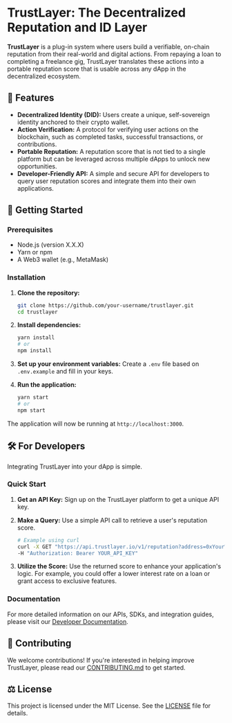 
# TrustLayer: The Decentralized Reputation and ID Layer

**TrustLayer** is a plug-in system where users build a verifiable, on-chain reputation from their real-world and digital actions. From repaying a loan to completing a freelance gig, TrustLayer translates these actions into a portable reputation score that is usable across any dApp in the decentralized ecosystem.

## 🌟 Features

  * **Decentralized Identity (DID):** Users create a unique, self-sovereign identity anchored to their crypto wallet.
  * **Action Verification:** A protocol for verifying user actions on the blockchain, such as completed tasks, successful transactions, or contributions.
  * **Portable Reputation:** A reputation score that is not tied to a single platform but can be leveraged across multiple dApps to unlock new opportunities.
  * **Developer-Friendly API:** A simple and secure API for developers to query user reputation scores and integrate them into their own applications.

## 🚀 Getting Started

### Prerequisites

  * Node.js (version X.X.X)
  * Yarn or npm
  * A Web3 wallet (e.g., MetaMask)

### Installation

1.  **Clone the repository:**

    ```bash
    git clone https://github.com/your-username/trustlayer.git
    cd trustlayer
    ```

2.  **Install dependencies:**

    ```bash
    yarn install
    # or
    npm install
    ```

3.  **Set up your environment variables:**
    Create a `.env` file based on `.env.example` and fill in your keys.

4.  **Run the application:**

    ```bash
    yarn start
    # or
    npm start
    ```

The application will now be running at `http://localhost:3000`.

## 🛠 For Developers

Integrating TrustLayer into your dApp is simple.

### Quick Start

1.  **Get an API Key:**
    Sign up on the TrustLayer platform to get a unique API key.

2.  **Make a Query:**
    Use a simple API call to retrieve a user's reputation score.

    ```bash
    # Example using curl
    curl -X GET "https://api.trustlayer.io/v1/reputation?address=0xYourWalletAddress" \
    -H "Authorization: Bearer YOUR_API_KEY"
    ```

3.  **Utilize the Score:**
    Use the returned score to enhance your application's logic. For example, you could offer a lower interest rate on a loan or grant access to exclusive features.

### Documentation

For more detailed information on our APIs, SDKs, and integration guides, please visit our [Developer Documentation](https://www.google.com/search?q=https://docs.trustlayer.io).

## 🤝 Contributing

We welcome contributions\! If you're interested in helping improve TrustLayer, please read our [CONTRIBUTING.md](https://www.google.com/search?q=CONTRIBUTING.md) to get started.

## ⚖️ License

This project is licensed under the MIT License. See the [LICENSE](https://www.google.com/search?q=LICENSE) file for details.

